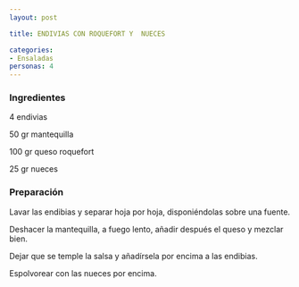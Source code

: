 ```yaml
---
layout: post

title: ENDIVIAS CON ROQUEFORT Y  NUECES

categories:
- Ensaladas
personas: 4 
---
```

<h3>Ingredientes</h3>
4 endivias

50 gr mantequilla

100 gr queso roquefort

25 gr nueces

<h3>Preparación</h3>
Lavar las endibias y separar hoja por hoja, disponiéndolas sobre una fuente.

Deshacer la mantequilla, a fuego lento, añadir después el queso y mezclar bien.

Dejar que se temple la salsa y añadírsela por encima a las endibias.

Espolvorear con las nueces por encima.